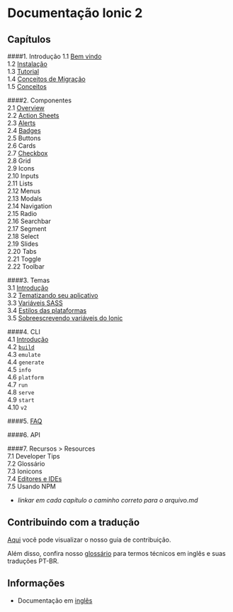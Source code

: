 # Documentação Ionic 2


## Capítulos  

####1. Introdução 
1.1 [Bem vindo](chapters/01-introducao/01a-welcome.md)   
1.2 [Instalação](chapters/01-introducao/01b-instalation.md)   
1.3 [Tutorial](chapters/01-introducao/01c-tutorial.md)  
1.4 [Conceitos de Migração](chapters/01-introducao/01d-migration.md)  
1.5 [Conceitos](chapters/01-introducao/01e-core-concepts.md)  

####2. Componentes    
2.1 [Overview](chapters/02-componentes/2a-overview.md)   
2.2 [Action Sheets](chapters/02-componentes/2b-action-sheets.md)  
2.3 [Alerts](chapters/02-componentes/2c-alertas.md)    
2.4 [Badges](chapters/02-componentes/2d-badges.md)  
2.5 Buttons  
2.6 Cards  
2.7 [Checkbox](chapters/02-componentes/2g-checkbox.md)  
2.8 Grid  
2.9 Icons  
2.10 Inputs  
2.11 Lists  
2.12 Menus  
2.13 Modals  
2.14 Navigation  
2.15 Radio  
2.16 Searchbar  
2.17 Segment  
2.18 Select  
2.19 Slides  
2.20 Tabs  
2.21 Toggle  
2.22 Toolbar  

####3. Temas  
3.1 [Introdução](chapters/03-temas/3a-intro.md)  
3.2 [Tematizando seu aplicativo](chapters/03-temas/3b-theming-your-ionic-app.md)  
3.3 [Variáveis SASS](chapters/03-temas/3c-sass-variables.md)  
3.4 [Estilos das plataformas](chapters/03-temas/3d-platform-vars.md)  
3.5 [Sobreescrevendo variáveis do Ionic](chapters/03-temas/3e-overriding-ionic-variables.md) 

####4. CLI  
4.1 [Introdução](chapters/04-cli/4a-intro.md)   
4.2 [`build`](chapters/04-cli/4b-build.md)  
4.3 `emulate`  
4.4 `generate`  
4.5 `info`  
4.6 `platform`  
4.7 `run`  
4.8 `serve`  
4.9 `start`  
4.10 `v2` 

####5. [FAQ](chapters/05-faq/01-faq.md) 

####6. API 

####7. Recursos > Resources  
7.1 Developer Tips  
7.2 Glossário  
7.3 Ionicons  
7.4 [Editores e IDEs](chapters/07-recursos/07d-editors-and-ides.md)   
7.5 Usando NPM  

- *linkar em cada capítulo o caminho correto para o arquivo.md*


## Contribuindo com a tradução  

[Aqui](https://github.com/IonicBrazil/ionic2-docs/blob/master/CONTRIBUTING.md) você pode visualizar o nosso guia de contribuição.  

Além disso, confira nosso [glossário](https://github.com/IonicBrazil/ionic2-docs/blob/master/glossario.md) para termos técnicos em inglês e suas traduções PT-BR.


## Informações  

* Documentação em [inglês](http://ionicframework.com/docs/v2/)
